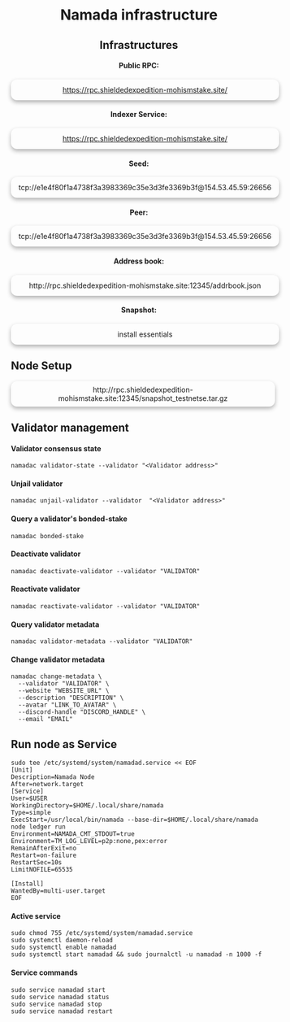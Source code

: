 # <center> Namada infrastructure

## <center> Infrastructures

#### <center> Public RPC:
<p style="
  box-shadow: 0 4px 8px 0 rgba(0,0,0,0.3);
  width: 100%;
  text-align: center;
  border-radius: 12px;
  padding: 12px;
">
<a href="https://rpc.shieldedexpedition-mohismstake.site/" title="RPC endpoint">https://rpc.shieldedexpedition-mohismstake.site/</a>
</p>

#### <center> Indexer Service: 
<p style="
  box-shadow: 0 4px 8px 0 rgba(0,0,0,0.3);
  width: 100%;
  text-align: center;
  border-radius: 12px;
  padding: 12px;
">
<a href="https://rpc.shieldedexpedition-mohismstake.site/" title="RPC endpoint">https://rpc.shieldedexpedition-mohismstake.site/</a>
</p>

#### <center> Seed:
<p style="
  box-shadow: 0 4px 8px 0 rgba(0,0,0,0.3);
  width: 100%;
  text-align: center;
  border-radius: 12px;
  padding: 12px;
">
tcp://e1e4f80f1a4738f3a3983369c35e3d3fe3369b3f@154.53.45.59:26656
</p>

#### <center> Peer:
<p style="
  box-shadow: 0 4px 8px 0 rgba(0,0,0,0.3);
  width: 100%;
  text-align: center;
  border-radius: 12px;
  padding: 12px;
">
tcp://e1e4f80f1a4738f3a3983369c35e3d3fe3369b3f@154.53.45.59:26656
</p>

#### <center> Address book:
<p style="
  box-shadow: 0 4px 8px 0 rgba(0,0,0,0.3);
  width: 100%;
  text-align: center;
  border-radius: 12px;
  padding: 12px;
">
http://rpc.shieldedexpedition-mohismstake.site:12345/addrbook.json
</p>

#### <center> Snapshot:
<div style="
  box-shadow: 0 4px 8px 0 rgba(0,0,0,0.3);
  width: 100%;
  text-align: center;
  border-radius: 12px;
  padding: 12px;
">
install essentials
</div>


## Node Setup
<p style="
  box-shadow: 0 4px 8px 0 rgba(0,0,0,0.3);
  width: 100%;
  text-align: center;
  border-radius: 12px;
  padding: 8px;
">
http://rpc.shieldedexpedition-mohismstake.site:12345/snapshot_testnetse.tar.gz
</p>

## Validator management

#### Validator consensus state
```
namadac validator-state --validator "<Validator address>"
```

#### Unjail validator
```
namadac unjail-validator --validator  "<Validator address>"
```

#### Query a validator's bonded-stake
```
namadac bonded-stake
```

#### Deactivate validator
```
namadac deactivate-validator --validator "VALIDATOR"
```

#### Reactivate validator
```
namadac reactivate-validator --validator "VALIDATOR"
```

#### Query validator metadata
```
namadac validator-metadata --validator "VALIDATOR"
```

#### Change validator metadata
```
namadac change-metadata \
  --validator "VALIDATOR" \
  --website "WEBSITE_URL" \
  --description "DESCRIPTION" \
  --avatar "LINK_TO_AVATAR" \
  --discord-handle "DISCORD_HANDLE" \
  --email "EMAIL"
```

## Run node as Service
```
sudo tee /etc/systemd/system/namadad.service << EOF
[Unit]
Description=Namada Node
After=network.target
[Service]
User=$USER
WorkingDirectory=$HOME/.local/share/namada
Type=simple
ExecStart=/usr/local/bin/namada --base-dir=$HOME/.local/share/namada node ledger run
Environment=NAMADA_CMT_STDOUT=true
Environment=TM_LOG_LEVEL=p2p:none,pex:error
RemainAfterExit=no
Restart=on-failure
RestartSec=10s
LimitNOFILE=65535

[Install]
WantedBy=multi-user.target
EOF
```

#### Active service
```
sudo chmod 755 /etc/systemd/system/namadad.service
sudo systemctl daemon-reload
sudo systemctl enable namadad
sudo systemctl start namadad && sudo journalctl -u namadad -n 1000 -f
```

#### Service commands
```
sudo service namadad start
sudo service namadad status
sudo service namadad stop
sudo service namadad restart
```

